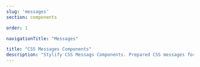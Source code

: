 ```yaml
---
slug: 'messages'
section: components

order: 1

navigationTitle: "Messages"

title: "CSS Messages Components"
description: "Stylify CSS Messags Components. Prepared CSS messages for your next web project. Copy&Paste, without CSS framework."
---
```


<interactive-preview class="margin-bottom:48px"
min-height="300"
title="Messages"
description="If you use shadow from shadow components and a fixed position, it can be used as an alert for example on top/bottom side of the window."
html-snippet="components/messages"></interactive-preview>
